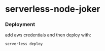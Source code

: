 # serverless-node-joker

### Deployment

add aws credentials
and then deploy with:

```
serverless deploy
```


